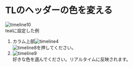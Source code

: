 # TLのヘッダーの色を変える

![timeline10](https://dl.thedesk.top/media/timeline10.PNG)  
tealに設定した例  
1. カラム上部![timeline4](https://dl.thedesk.top/media/timeline4.PNG)  
![timeline8](https://dl.thedesk.top/media/timeline8.PNG)を押してください。
1. ![timeline9](https://dl.thedesk.top/media/timeline9.PNG)  
好きな色を選んでください。リアルタイムに反映されます。
